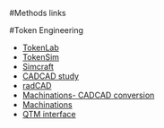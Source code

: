 #Methods links

#Token Engineering
- [TokenLab](https://github.com/stelios12312312/TokenLab)
- [TokenSim](https://github.com/tokesim/tokesim)
- [Simcraft](https://github.com/BenSchZA/simcraft)
- [CADCAD study ](https://github.com/TokenEngineeringCommunity/cadCADStudyGroup)
- [radCAD](https://github.com/CADLabs/radCAD)
- [Machinations- CADCAD conversion](https://github.com/rororowyourboat/Machinations_CadCAD_conversion_guide)
- [Machinations](https://github.com/DleanJeans/Machinations)
- [QTM interface](https://github.com/OutlierVentures/QTM-Interface)


